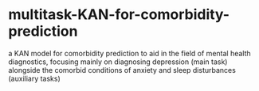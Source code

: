 # multitask-KAN-for-comorbidity-prediction
a KAN model for comorbidity prediction to aid in the field of mental health diagnostics, focusing mainly on diagnosing depression (main task) alongside the comorbid conditions of anxiety and sleep disturbances (auxiliary tasks)

